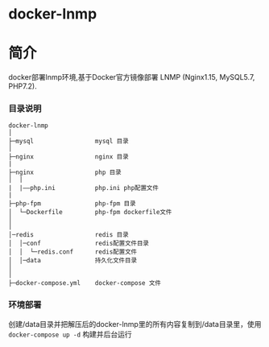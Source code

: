 # docker-lnmp

# 简介

docker部署lnmp环境,基于Docker官方镜像部署 LNMP (Nginx1.15, MySQL5.7, PHP7.2).

### 目录说明

```
docker-lnmp
│
├─mysql                 mysql 目录
│
├─nginx                 nginx 目录
|
├─nginx                 php 目录
│  |
|  |——php.ini           php.ini php配置文件
|
├─php-fpm               php-fpm 目录
│  └─Dockerfile         php-fpm dockerfile文件
│
│
│─redis               	redis 目录
│  │─conf          		redis配置文件目录
│  │  └─redis.conf      redis配置文件
│  │─data				持久化文件目录
│   
│
├─docker-compose.yml    docker-compose 文件

```
### 环境部署

创建/data目录并把解压后的docker-lnmp里的所有内容复制到/data目录里，使用 `docker-compose up -d` 构建并后台运行 
